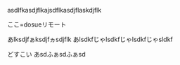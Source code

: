 asdlfkasdjflkajsdflkasdjflaskdjflk

ここ=dosueリモート

あlksdjfぁksdjfヵsdjflk
あlsdkfじゃlsdkfじゃlsdkfじゃsldkf

どすこい
あsdふぁsdふぁsd
